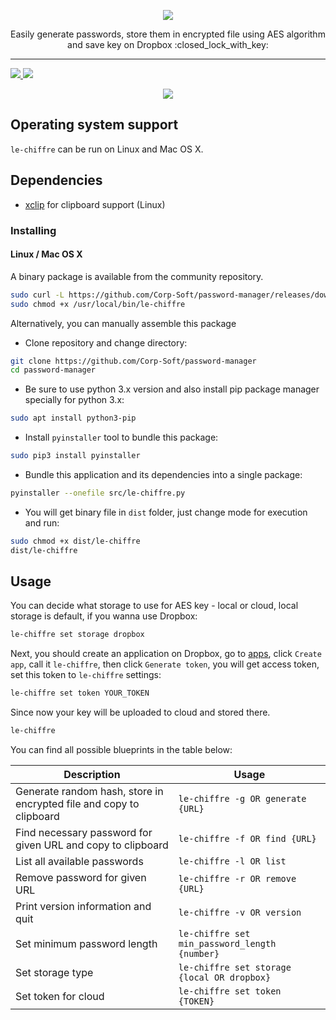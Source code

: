<p align="center">
    <img src="https://dewey.tailorbrands.com/production/brand_version_mockup_image/365/463755365_f7ec8898-66d6-4a47-82db-9dc74f75c367.png?cb=1514282278">
</p>
<p align="center">
    Easily generate passwords, store them in encrypted file using AES algorithm and save key on Dropbox :closed_lock_with_key:
</p>

<hr>

<p>
<a href="https://github.com/Corp-Soft/password-manager/blob/master/LICENSE">
    <img src="https://img.shields.io/badge/License-MIT-green.svg">
</a>

<a href="https://travis-ci.org/Corp-Soft/password-manager">
    <img src="https://travis-ci.org/Corp-Soft/password-manager.svg">
</a>
</p>

<p align="center">
    <img src="https://i.imgur.com/svbTJx1.png">
</p>

<h2>Operating system support</h2>
<p><code>le-chiffre</code> can be run on Linux and Mac OS X.</p>

<h2>Dependencies</h2>
<ul>
    <li>
        <a href="http://sourceforge.net/projects/xclip/" rel="nofollow">xclip</a> for clipboard support (Linux)
    </li>
</ul>

<h3>Installing</h3>

<h4>Linux / Mac OS X</h4>
<p>A binary package is available from the community repository.</p>

```bash
sudo curl -L https://github.com/Corp-Soft/password-manager/releases/download/1.0.0/le-chiffre-x86_64 -o /usr/local/bin/le-chiffre
sudo chmod +x /usr/local/bin/le-chiffre
```

<p>Alternatively, you can manually assemble this package</p>

<ul>
    <li>Clone repository and change directory:</li>
</ul>

```bash
git clone https://github.com/Corp-Soft/password-manager
cd password-manager
```

<ul>
    <li>Be sure to use python 3.x version and also install pip package manager specially for python 3.x:</li>
</ul>

```bash
sudo apt install python3-pip
```

<ul>
    <li>Install <code>pyinstaller</code> tool to bundle this package:</li>
</ul>

```bash
sudo pip3 install pyinstaller
```

<ul>
    <li>Bundle this application and its dependencies into a single package:</li>
</ul>

```bash
pyinstaller --onefile src/le-chiffre.py
```

<ul>
    <li>You will get binary file in <code>dist</code> folder, just change mode for execution and run:</li>
</ul>

```bash
sudo chmod +x dist/le-chiffre
dist/le-chiffre
```
<h2>Usage</h2>

<p>You can decide what storage to use for AES key - local or cloud, local storage is default, if you wanna use Dropbox:</p>

```bash
le-chiffre set storage dropbox
```

<p>Next, you should create an application on Dropbox, go to <a href="https://www.dropbox.com/developers/apps" rel="nofollow">apps</a>, click <code>Create app</code>, call it <code>le-chiffre</code>, then click <code>Generate token</code>, you will get access token, set this token to <code>le-chiffre</code> settings:</p>

```bash
le-chiffre set token YOUR_TOKEN
```

<p>Since now your key will be uploaded to cloud and stored there.</p>

```bash
le-chiffre
```

<p>You can find all possible blueprints in the table below:</p>

| Description | Usage |
| ----------- | ----- |
| Generate random hash, store in encrypted file and copy to clipboard | <code>le-chiffre -g OR generate {URL}</code> |
| Find necessary password for given URL and copy to clipboard | <code>le-chiffre -f OR find {URL}</code> |
| List all available passwords | <code>le-chiffre -l OR list</code> |
| Remove password for given URL | <code>le-chiffre -r OR remove {URL}</code> |
| Print version information and quit | <code>le-chiffre -v OR version</code> |
| Set minimum password length | <code>le-chiffre set min_password_length {number}</code> |
| Set storage type | <code>le-chiffre set storage {local OR dropbox}</code> |
| Set token for cloud | <code>le-chiffre set token {TOKEN}</code> |
